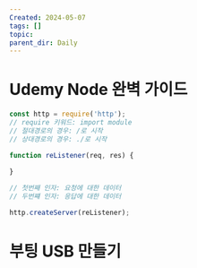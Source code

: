 ```yaml
---
Created: 2024-05-07
tags: []
topic: 
parent_dir: Daily
---
```

# Udemy Node 완벽 가이드
```js
const http = require('http');
// require 키워드: import module
// 절대경로의 경우: /로 시작
// 상대경로의 경우: ./로 시작

function reListener(req, res) {
	
}

// 첫번째 인자: 요청에 대한 데이터
// 두번쨰 인자: 응답에 대한 데이터

http.createServer(reListener);

```
# 부팅 USB 만들기
